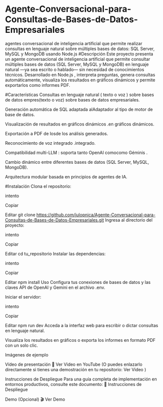 # Agente-Conversacional-para-Consultas-de-Bases-de-Datos-Empresariales
agentes conversacional de inteligencia artificial que permite realizar consultas en lenguaje natural sobre múltiples bases de datos: SQL Server, MySQL y MongoDB usando Node.js 
#Descripción
Este proyecto presenta un agente conversacional de inteligencia artificial que permite consultar múltiples bases de datos (SQL Server, MySQL y MongoDB) en lenguaje natural —ya sea escrito o hablado— sin necesidad de conocimientos técnicos. Desarrollado en Node.js , interpreta preguntas, genera consultas automáticamente, visualiza los resultados en gráficos dinámicos y permite exportarlos como informes PDF.

#Características
Consultas en lenguaje natural ( texto o voz ) sobre bases de datos empres(texto o voz) sobre bases de datos empresariales.

Generación automática de SQL adaptada alAdaptador al tipo de motor de base de datos.

Visualización de resultados en gráficos dinámicos .en gráficos dinámicos.

Exportación a PDF de losde los análisis generados.

Reconocimiento de voz integrado .integrado.

Compatibilidad multi-LLM : soporta tanto OpenAI comocomo Géminis .

Cambio dinámico entre diferentes bases de datos (SQL Server, MySQL, MongoDB).

Arquitectura modular basada en principios de agentes de IA.

#Instalación
Clona el repositorio:

intento

Copiar

Editar
git clone https://github.com/julopnica/Agente-Conversacional-para-Consultas-de-Bases-de-Datos-Empresariales.git
Ingresa al directorio del proyecto:

intento

Copiar

Editar
cd tu_repositorio
Instalar las dependencias:

intento

Copiar

Editar
npm install
Uso
Configura tus conexiones de bases de datos y las claves API de OpenAI y Gemini en el archivo .env.

Iniciar el servidor:

intento

Copiar

Editar
npm run dev
Acceda a la interfaz web para escribir o dictar consultas en lenguaje natural.

Visualiza los resultados en gráficos o exporta los informes en formato PDF con un solo clic.

Imágenes de ejemplo



Vídeo de presentación
🎥 Ver Video en YouTube
(O puedes enlazarlo directamente si tienes una demostración en tu repositorio: Ver Video )

Instrucciones de Despliegue
Para una guía completa de implementación en entornos productivos, consulte este documento:
📄 Instrucciones de Despliegue

Demo (Opcional)
🎬 Ver Demo
